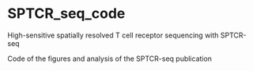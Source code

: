 # SPTCR_seq_code
High-sensitive spatially resolved T cell receptor sequencing with SPTCR-seq

Code of the figures and analysis of the SPTCR-seq publication

